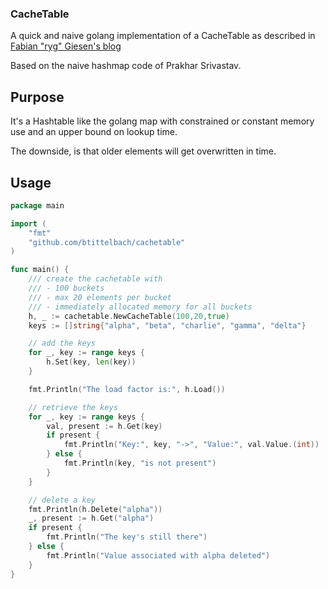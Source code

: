 ### CacheTable

A quick and naive golang implementation of a CacheTable as described in [Fabian "ryg" Giesen's blog](https://fgiesen.wordpress.com/2019/02/11/cache-tables/)

Based on the naive hashmap code of Prakhar Srivastav.

## Purpose

It's a Hashtable like the golang map with constrained or constant memory use and an upper bound on lookup time.

The downside, is that older elements will get overwritten in time.


## Usage

```go
package main

import (
    "fmt"
    "github.com/btittelbach/cachetable"
)

func main() {
    /// create the cachetable with
    /// - 100 buckets
    /// - max 20 elements per bucket
    /// - immediately allocated memory for all buckets
    h, _ := cachetable.NewCacheTable(100,20,true)
    keys := []string{"alpha", "beta", "charlie", "gamma", "delta"}

    // add the keys
    for _, key := range keys {
        h.Set(key, len(key))
    }

    fmt.Println("The load factor is:", h.Load())

    // retrieve the keys
    for _, key := range keys {
        val, present := h.Get(key)
        if present {
            fmt.Println("Key:", key, "->", "Value:", val.Value.(int))
        } else {
            fmt.Println(key, "is not present")
        }
    }

    // delete a key
    fmt.Println(h.Delete("alpha"))
    _, present := h.Get("alpha")
    if present {
        fmt.Println("The key's still there")
    } else {
        fmt.Println("Value associated with alpha deleted")
    }
}
```
